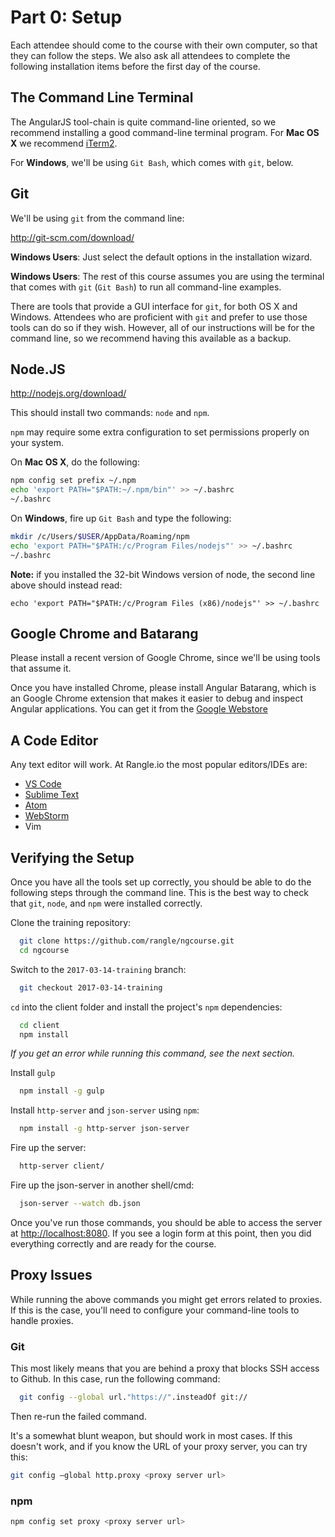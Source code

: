 # Part 0: Setup

Each attendee should come to the course with their own computer, so that they
can follow the steps. We also ask all attendees to complete the following
installation items before the first day of the course.

## The Command Line Terminal

The AngularJS tool-chain is quite command-line oriented, so we recommend
installing a good command-line terminal program. For __Mac OS X__ we recommend
[iTerm2](http://iterm2.com/).

For __Windows__, we'll be using `Git Bash`, which comes with `git`, below.

## Git

We'll be using `git` from the command line:

<http://git-scm.com/download/>

__Windows Users__: Just select the default options in the installation wizard.

__Windows Users__: The rest of this course assumes you are using the terminal
that comes with `git` (`Git Bash`) to run all command-line examples.

There are tools that provide a GUI interface for `git`, for both OS X and
Windows. Attendees who are proficient with `git` and prefer to use those tools
can do so if they wish. However, all of our instructions will be for the
command line, so we recommend having this available as a backup.

## Node.JS

<http://nodejs.org/download/>

This should install two commands: `node` and `npm`.

`npm` may require some extra configuration to set permissions properly on your
system.

On __Mac OS X__, do the following:

```sh
npm config set prefix ~/.npm
echo 'export PATH="$PATH:~/.npm/bin"' >> ~/.bashrc
~/.bashrc
```

On __Windows__, fire up `Git Bash` and type the following:

```sh
mkdir /c/Users/$USER/AppData/Roaming/npm
echo 'export PATH="$PATH:/c/Program Files/nodejs"' >> ~/.bashrc
~/.bashrc
```
__Note:__ if you installed the 32-bit Windows version of node, the second line
above should instead read:

```
echo 'export PATH="$PATH:/c/Program Files (x86)/nodejs"' >> ~/.bashrc
```

## Google Chrome and Batarang

Please install a recent version of Google Chrome, since we'll be using
tools that assume it.

Once you have installed Chrome, please install Angular Batarang, which is an
Google Chrome extension that makes it easier to debug and inspect Angular
applications. You can get it from the
[Google Webstore](https://chrome.google.com/webstore/detail/angularjs-batarang/ighdmehidhipcmcojjgiloacoafjmpfk?hl=en)

## A Code Editor

Any text editor will work. At Rangle.io the most popular editors/IDEs are:

* [VS Code](https://code.visualstudio.com/)
* [Sublime Text](http://www.sublimetext.com/)
* [Atom](https://atom.io/)
* [WebStorm](https://www.jetbrains.com/webstorm/)
* Vim

## Verifying the Setup

Once you have all the tools set up correctly, you should be able to do the
following steps through the command line. This is the best way to check that
`git`, `node`, and `npm` were installed correctly.

Clone the training repository:

```sh
  git clone https://github.com/rangle/ngcourse.git
  cd ngcourse
```

Switch to the `2017-03-14-training` branch:

```sh
  git checkout 2017-03-14-training
```

`cd` into the client folder and install the project's `npm` dependencies:

```sh
  cd client
  npm install
```

*If you get an error while running this command, see the next section.*

Install `gulp`

```sh
  npm install -g gulp
```

Install `http-server` and `json-server` using `npm`:

```sh
  npm install -g http-server json-server
```

Fire up the server:

```sh
  http-server client/
```

Fire up the json-server in another shell/cmd:

```sh
  json-server --watch db.json
```

Once you've run those commands, you should be able to access the server at
<http://localhost:8080>. If you see a login form at this point, then you did
everything correctly and are ready for the course.

## Proxy Issues

While running the above commands you might get errors related to proxies.  If
this is the case, you'll need to configure your command-line tools to handle
proxies.

### Git
This most likely means that you are behind a proxy that blocks SSH access to
Github. In this case, run the following command:

```sh
  git config --global url."https://".insteadOf git://
```

Then re-run the failed command.

It's a somewhat blunt weapon, but should work in most cases. If this doesn't
work, and if you know the URL of your proxy server, you can try this:

```sh
git config —global http.proxy <proxy server url>
```

### npm

```sh
npm config set proxy <proxy server url>
```
